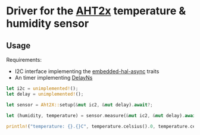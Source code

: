 # Driver for the [AHT2x](https://asairsensors.com/product/aht25-integrated-temperature-and-humidity-sensor/) temperature & humidity sensor

## Usage

Requirements:
* I2C interface implementing the [embedded-hal-async](https://crates.io/crates/embedded-hal-async) traits
* An timer implementing [DelayNs](https://docs.rs/embedded-hal-async/1.0.0/embedded_hal_async/delay/trait.DelayNs.html)

```rust
let i2c = unimplemented!();
let delay = unimplemented!();

let sensor = Aht2X::setup(&mut ic2, &mut delay).await?;

let (humidity, temperature) = sensor.measure(&mut ic2, &mut delay).await?.split(); 

println!("temperature: {}.{}C", temperature.celsius().0, temperature.celsius().1);
```
